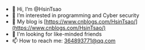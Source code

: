 - 👋 Hi, I’m @HsinTsao
- 👀 I’m interested in programming and Cyber security
- 🌱 My blog is [https://www.cnblogs.com/HsinTsao/](https://www.cnblogs.com/HsinTsao/)
- 💞️ I'm looking for like-minded friends
- 📫 How to reach me: 364893771@qq.com

<!---
HsinTsao/HsinTsao is a ✨ special ✨ repository because its `README.md` (this file) appears on your GitHub profile.
You can click the Preview link to take a look at your changes.
--->

